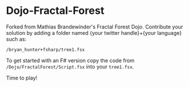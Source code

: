 Dojo-Fractal-Forest
===================

Forked from Mathias Brandewinder's Fractal Forest Dojo. Contribute your solution by adding a folder named {your twitter handle}+{your language} such as:

````
/bryan_hunter+fsharp/tree1.fsx
````

To get started with an F# version copy the code from ```` /Dojo/FractalForest/Script.fsx ```` into your ````tree1.fsx````.

Time to play!
